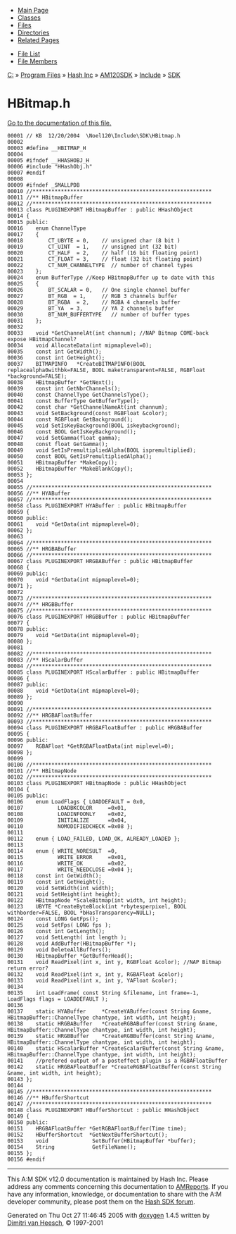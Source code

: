 <div class="tabs">

- [Main Page](index.md)
- [Classes](annotated.md)
- <span id="current">[Files](files.md)</span>
- [Directories](dirs.md)
- [Related Pages](pages.md)

</div>

<div class="tabs">

- [File List](files.md)
- [File Members](globals.md)

</div>

<div class="nav">

<a href="dir_C_3A_2F.md" class="el">C:</a> » <a href="dir_C_3A_2FProgram_20Files_2F.md" class="el">Program Files</a> » <a href="dir_C_3A_2FProgram_20Files_2FHash_20Inc_2F.md" class="el">Hash Inc</a> » <a href="dir_C_3A_2FProgram_20Files_2FHash_20Inc_2FAM120SDK_2F.md" class="el">AM120SDK</a> » <a href="dir_C_3A_2FProgram_20Files_2FHash_20Inc_2FAM120SDK_2FInclude_2F.md" class="el">Include</a> » <a href="dir_C_3A_2FProgram_20Files_2FHash_20Inc_2FAM120SDK_2FInclude_2FSDK_2F.md" class="el">SDK</a>

</div>

# HBitmap.h

[Go to the documentation of this file.](HBitmap_8h.md)

<div class="fragment">

``` fragment
00001 // KB  12/20/2004  \Noel120\Include\SDK\HBitmap.h
00002 
00003 #define __HBITMAP_H
00004 
00005 #ifndef __HHASHOBJ_H
00006 #include "HHashObj.h"
00007 #endif
00008 
00009 #ifndef _SMALLPDB
00010 //*********************************************************
00011 //** HBitmapBuffer
00012 //*********************************************************
00013 class PLUGINEXPORT HBitmapBuffer : public HHashObject
00014 {
00015 public:
00016    enum ChannelType
00017    {
00018        CT_UBYTE = 0,    // unsigned char (8 bit )
00019        CT_UINT  = 1,    // unsigned int (32 bit)
00020        CT_HALF  = 2,    // half (16 bit floating point)
00021        CT_FLOAT = 3,    // float (32 bit floating point)
00022        CT_NUM_CHANNELTYPE  // number of channel types
00023    };
00024    enum BufferType //Keep HBitmapBuffer up to date with this
00025    {
00026        BT_SCALAR = 0,   // One single channel buffer
00027        BT_RGB  = 1,     // RGB 3 channels buffer
00028        BT_RGBA  = 2,    // RGBA 4 channels buffer
00029        BT_YA  = 3,      // YA 2 channels buffer
00030        BT_NUM_BUFFERTYPE   // number of buffer types
00031    };
00032 
00033    void *GetChannelAt(int channum); //NAP Bitmap COME-back expose HBitmapChannel?
00034    void AllocateData(int mipmaplevel=0);
00035    const int GetWidth();
00036    const int GetHeight();
00037    BITMAPINFO   *CreateBITMAPINFO(BOOL replacealpha0withbk=FALSE, BOOL maketransparent=FALSE, RGBFloat *background=FALSE);
00038    HBitmapBuffer *GetNext();
00039    const int GetNbrChannels();
00040    const ChannelType GetChannelsType();
00041    const BufferType GetBufferType();
00042    const char *GetChannelNameAt(int channum);
00043    void SetBackground(const RGBFloat &color);
00044    const RGBFloat GetBackground();   
00045    void SetIsKeyBackground(BOOL iskeybackground);
00046    const BOOL GetIsKeyBackground();
00047    void SetGamma(float gamma);
00048    const float GetGamma();
00049    void SetIsPremultipliedAlpha(BOOL ispremultiplied);
00050    const BOOL GetIsPremultipliedAlpha();
00051    HBitmapBuffer *MakeCopy();
00052    HBitmapBuffer *MakeBlankCopy();
00053 };
00054 
00055 //*********************************************************
00056 //** HYABuffer
00057 //*********************************************************
00058 class PLUGINEXPORT HYABuffer : public HBitmapBuffer
00059 {
00060 public:
00061    void *GetData(int mipmaplevel=0);
00062 };
00063 
00064 //*********************************************************
00065 //** HRGBABuffer
00066 //*********************************************************
00067 class PLUGINEXPORT HRGBABuffer : public HBitmapBuffer
00068 {
00069 public:
00070    void *GetData(int mipmaplevel=0);
00071 };
00072 
00073 //*********************************************************
00074 //** HRGBBuffer
00075 //*********************************************************
00076 class PLUGINEXPORT HRGBBuffer : public HBitmapBuffer
00077 {
00078 public:
00079    void *GetData(int mipmaplevel=0);
00080 };
00081 
00082 //*********************************************************
00083 //** HScalarBuffer
00084 //*********************************************************
00085 class PLUGINEXPORT HScalarBuffer : public HBitmapBuffer
00086 {
00087 public:
00088    void *GetData(int mipmaplevel=0);
00089 };
00090 
00091 //*********************************************************
00092 //** HRGBAFloatBuffer
00093 //*********************************************************
00094 class PLUGINEXPORT HRGBAFloatBuffer : public HRGBABuffer
00095 {
00096 public:
00097    RGBAFloat *GetRGBAFloatData(int miplevel=0);
00098 };
00099 
00100 //*********************************************************
00101 //** HBitmapNode
00102 //*********************************************************
00103 class PLUGINEXPORT HBitmapNode : public HHashObject
00104 {
00105 public:
00106    enum LoadFlags { LOADDEFAULT = 0x0,
00107           LOADBKCOLOR     =0x01,
00108           LOADINFOONLY    =0x02,
00109           INITIALIZE      =0x04,
00110           NOMODIFIEDCHECK =0x08 };
00111 
00112    enum { LOAD_FAILED, LOAD_OK, ALREADY_LOADED };
00113    
00114    enum { WRITE_NORESULT  =0,
00115           WRITE_ERROR     =0x01,
00116           WRITE_OK        =0x02,
00117           WRITE_NEEDCLOSE =0x04 };
00118    const int GetWidth();
00119    const int GetHeight();
00120    void SetWidth(int width);
00121    void SetHeight(int height);
00122    HBitmapNode *ScaleBitmap(int width, int height);
00123    UBYTE *CreateByteBlock(int *rbytesperpixel, BOOL withborder=FALSE, BOOL *bHasTransparency=NULL);
00124    const LONG GetFps();
00125    void SetFps( LONG fps );
00126    const int GetLength();
00127    void SetLength( int length );
00128    void AddBuffer(HBitmapBuffer *);
00129    void DeleteAllBuffers();
00130    HBitmapBuffer *GetBufferHead();
00131    void ReadPixel(int x, int y, RGBFloat &color); //NAP Bitmap return error?
00132    void ReadPixel(int x, int y, RGBAFloat &color); 
00133    void ReadPixel(int x, int y, YAFloat &color); 
00134 
00135    int LoadFrame( const String &filename, int frame=-1, LoadFlags flags = LOADDEFAULT );
00136    
00137    static HYABuffer     *CreateYABuffer(const String &name, HBitmapBuffer::ChannelType chantype, int width, int height);
00138    static HRGBABuffer   *CreateRGBABuffer(const String &name, HBitmapBuffer::ChannelType chantype, int width, int height);
00139    static HRGBBuffer    *CreateRGBBuffer(const String &name, HBitmapBuffer::ChannelType chantype, int width, int height);
00140    static HScalarBuffer *CreateScalarBuffer(const String &name, HBitmapBuffer::ChannelType chantype, int width, int height);
00141    //prefered output of a posteffect plugin is a RGBAFloatBuffer
00142    static HRGBAFloatBuffer *CreateRGBAFloatBuffer(const String &name, int width, int height);
00143 };
00144 
00145 //*********************************************************
00146 //** HBufferShortcut
00147 //*********************************************************
00148 class PLUGINEXPORT HBufferShortcut : public HHashObject
00149 {
00150 public:
00151    HRGBAFloatBuffer *GetRGBAFloatBuffer(Time time);
00152    HBufferShortcut  *GetNextBufferShortcut();
00153    void              SetBuffer(HBitmapBuffer *buffer);
00154    String            GetFileName();
00155 };
00156 #endif
```

</div>

------------------------------------------------------------------------

<span class="small">This A:M SDK v12.0 documentation is maintained by Hash Inc. Please address any comments concerning this documentation to [AMReports](http://www.hash.com/reports). If you have any information, knowledge, or documentation to share with the A:M developer community, please post them on the [Hash SDK forum](http://www.hash.com/forums/index.php?showforum=11).</span>

Generated on Thu Oct 27 11:46:45 2005 with [<span class="image placeholder" original-image-src="doxygen.png" original-image-title="" height="45" width="100" align="middle" border="0">doxygen</span>](http://www.doxygen.org/index.html) 1.4.5 written by [Dimitri van Heesch](mailto:dimitri@stack.nl), © 1997-2001

